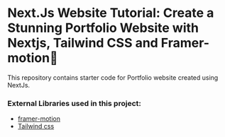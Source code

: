 # Next.Js Website Tutorial: Create a Stunning Portfolio Website with Nextjs, Tailwind CSS and Framer-motion🌟

This repository contains starter code for Portfolio website created using NextJs. <br />



### External Libraries used in this project:

- [framer-motion](https://www.framer.com/motion/) <br />
- [Tailwind css](https://tailwindcss.com/) <br />


